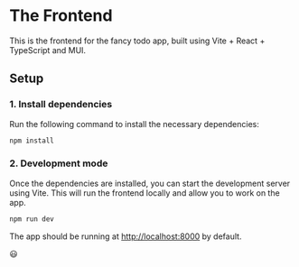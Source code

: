 # The Frontend

This is the frontend for the fancy todo app, built using Vite + React + TypeScript and MUI.

## Setup

### 1. Install dependencies

Run the following command to install the necessary dependencies:

```bash
npm install
```

### 2. Development mode

Once the dependencies are installed, you can start the development server using Vite. This will run the frontend locally and allow you to work on the app.

```bash
npm run dev
```

The app should be running at [http://localhost:8000](http://localhost:8000) by default.

:smiley:

